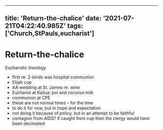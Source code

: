 
---
title: 'Return-the-chalice'
date: '2021-07-21T04:22:40.985Z'
tags: ['Church,StPauls,eucharist']
---

<!-- Exported from TiddlyWiki at 19:18, 22nd October 2022 -->

# Return-the-chalice

Eucharistic theology

* first re. 2-kinds was hospital communion
* Elijah cup
* AA wedding at St. James re. wine
* Eucharist at Kailua: poi and coconut milk
* communion at CPE
* these are not normal times – for the time
* to do it for now, but in hope and expectation
* not doing it because of policy, but in an attempt to be faithful
* contagion from AIDS? if caught from cup then the clergy would have been decimated
